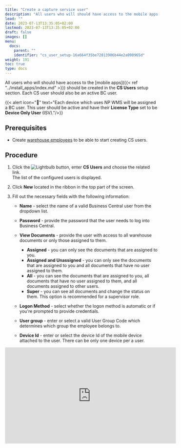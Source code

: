 ```yaml
---
title: "Create a capture service user"
description: "All users who will should have access to the mobile apps should be created in the **CS Users** setup section. Each CS user should also be an active BC user."
lead: ""
date: 2023-07-13T13:35:05+02:00
lastmod: 2023-07-13T13:35:05+02:00
draft: false
images: []
menu:
  docs:
    parent: ""
    identifier: "cs_user_setup-16a664f35be72813906b44e2a090965d"
weight: 191
toc: true
type: docs
---
```


All users who will should have access to the [mobile apps]({{< ref "../install_apps/index.md" >}}) should be created in the **CS Users** setup section. Each CS user should also be an active BC user.  

  {{< alert icon="📝" text="Each device which uses NP WMS will be assigned a BC user. This user should be active and have their <b>License Type</b> set to be <b>Device Only User</b> (ISV)."/>}}

## Prerequisites

- Create [warehouse employees](https://docs.microsoft.com/en-us/dynamics365/business-central/warehouse-how-to-set-up-warehouse-employees) to be able to start creating CS users.

## Procedure

1. Click the ![Lightbulb](Lightbulb_icon.PNG) button, enter **CS Users** and choose the related link.        
   The list of the configured users is displayed.     
 
2. Click **New** located in the ribbon in the top part of the screen.
3. Fill out the necessary fields with the following information:

    - **Name** - select the name of a valid Business Central user from the dropdown list.
    - **Password** - provide the password that the user needs to log into Business Central. 
    - **View Documents** - provide the user with access to all warehouse documents or only those assigned to them.     

        - **Assigned** - you can only see the documents that are assigned to you.
        - **Assigned and Unassigned** - you can only see the documents that are assigned to you and all documents that have no user assigned to them.
        - **All** - you can see the documents that are assigned to you, all documents that have no user assigned to them, and all documents assigned to other users.
        - **Super** - you can see all documents and change the status on them. This option is recommended for a supervisor role.    

    - **Logon Method** - select whether the logon method is automatic or if you're prompted to provide credentials.
    - **User group** - enter or select a valid User Group Code which determines which group the employee belongs to. 
    - **Device Id** - enter or select the device Id of the mobile device attached to the user. There can be only one device per a user. 
  

<iframe width="560" height="315" src="https://www.youtube.com/embed/11YtGLyGVxI" title="YouTube video player" frameborder="0" allow="accelerometer; autoplay; clipboard-write; encrypted-media; gyroscope; picture-in-picture; web-share" allowfullscreen></iframe>


